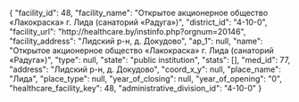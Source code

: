 {
    "facility_id": 48,
    "facility_name": "Открытое акционерное общество «Лакокраска» г. Лида (санаторий «Радуга»)",
    "district_id": "4-10-0",
    "facility_url": "http:\/\/healthcare.by\/instinfo.php?orgnum=20146",
    "facility_address": "Лидский р-н, д. Докудово",
    "ap_1": null,
    "name": "Открытое акционерное общество «Лакокраска» г. Лида (санаторий «Радуга»)",
    "type": null,
    "state": "public institution",
    "stats": [],
    "med_id": 77,
    "address": "Лидский р-н, д. Докудово",
    "coord_x_y": null,
    "place_name": "Лида",
    "place_type": null,
    "year_of_closing": null,
    "year_of_opening": "0",
    "healthcare_facility_key": 48,
    "administrative_division_id": "4-10-0"
}